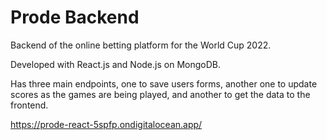 # Prode Backend

Backend of the online betting platform for the World Cup 2022.

Developed with React.js and Node.js on MongoDB.

Has three main endpoints, one to save users forms, another one to update scores as the games are being played, and another to get the data to the frontend. 

https://prode-react-5spfp.ondigitalocean.app/

